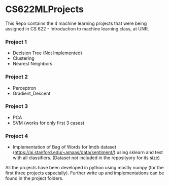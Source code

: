 # CS622MLProjects

This Repo contains the 4 machine learning projects that were being assigned in CS 622 - Introduction to machine learning class, at UNR. 

### Project 1 
* Decision Tree (Not Implemented)
* Clustering
* Nearest Neighbors


### Project 2 
* Perceptron
* Gradient_Descent


### Project 3 
* PCA
* SVM (works for only first 3 cases)


### Project 4 
* Implementation of Bag of Words for Imdb dataset (https://ai.stanford.edu/~amaas/data/sentiment/) using sklearn and test with all classifiers. (Dataset not included in the reposityory for its size)


All the projects have been developed in python using mostly numpy (for the first three projects especially). Further write up and implementations can be found in the project folders. 
